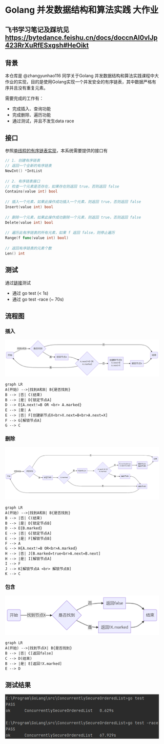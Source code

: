 # Golang 并发数据结构和算法实践 大作业

## 飞书学习笔记及踩坑见 https://bytedance.feishu.cn/docs/doccnAI0vIJp423RrXuRfESxgsh#HeOikt

## 背景
本仓库是 @zhangyunhao116 同学关于Golang 并发数据结构和算法实践课程中大作业的实现，目的是使用Golang实现一个并发安全的有序链表，其中数据严格有序并且没有重复元素。

需要完成的工作有：
- 完成插入、查询功能
- 完成删除、遍历功能
- 通过测试，并且不发生data race

## 接口
参照[单线程的有序链表实现](https://gist.github.com/zhangyunhao116/833c3113db343a660a2adb1e4c21951d)，本系统需要提供的接口有

```go
// 1. 创建有序链表
// 返回一个全新的有序链表
NewInt() *IntList

// 2. 有序链表接口
// 检查一个元素是否存在，如果存在则返回 true，否则返回 false
Contains(value int) bool

// 插入一个元素，如果此操作成功插入一个元素，则返回 true，否则返回 false
Insert(value int) bool

// 删除一个元素，如果此操作成功删除一个元素，则返回 true，否则返回 false
Delete(value int) bool

// 遍历此有序链表的所有元素，如果 f 返回 false，则停止遍历
Range(f func(value int) bool)

// 返回有序链表的元素个数
Len() int
```

## 测试
通过[链接](https://gist.github.com/zhangyunhao116/dd9f6f2f984997db18943e0e8738d257)测试
- 通过 go test (< 1s)
- 通过 go test -race (~ 70s)

## 流程图

### 插入
![](./pic/insert.png)
```mermaid
graph LR
A(开始) -->|找到A和B| B{是否找到}
B --> |否| C(结束)
B --> |是| D[锁定节点A]
D --> E{A.next!=B OR <br> A.marked}
E --> |是| A
E --> |否| F[创建新节点X<br>X.next=B<br>A.next=X]
F --> G[解锁节点A]
G --> C
```

### 删除
![](./pic/delete.png)
```mermaid
graph LR
A(开始) -->|找到A和B| B{是否找到}
B --> |否| C(结束)
B --> |是| D[锁定节点B]
D --> E{B.marked}
E --> |否| G[锁定节点A]
E --> |是| F[解锁节点B]
F --> A
G --> H{A.next!=B OR<br>A.marked}
H --> |否| J[B.marked=true<br>A.next=B.next]
H --> |是| I[解锁节点A]
I --> F
J --> K[解锁节点A <br> 解锁节点B]
K --> C
```

### 包含
![](./pic/contain.png)
```mermaid
graph LR
A(开始) -->|找到节点X| B{是否找到}
B --> |否| C[返回false]
C --> D(结束)
B --> |是| E[返回!X.marked]
E --> D
```

## 测试结果
![](./pic/result.png)
